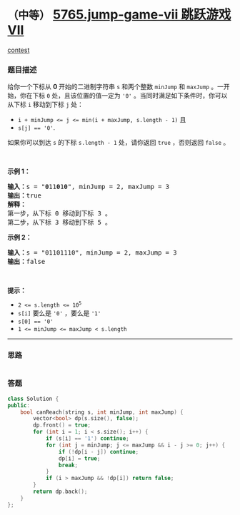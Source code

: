 # `（中等）` [5765.jump-game-vii 跳跃游戏 VII](https://leetcode-cn.com/problems/jump-game-vii/)

[contest](https://leetcode-cn.com/contest/weekly-contest-242/problems/jump-game-vii/)

### 题目描述
<div class="notranslate"><p>给你一个下标从 <strong>0 </strong>开始的二进制字符串&nbsp;<code>s</code>&nbsp;和两个整数&nbsp;<code>minJump</code> 和&nbsp;<code>maxJump</code>&nbsp;。一开始，你在下标&nbsp;<code>0</code>&nbsp;处，且该位置的值一定为&nbsp;<code>'0'</code>&nbsp;。当同时满足如下条件时，你可以从下标&nbsp;<code>i</code>&nbsp;移动到下标&nbsp;<code>j</code>&nbsp;处：</p>

<ul>
	<li><code>i + minJump &lt;= j &lt;= min(i + maxJump, s.length - 1)</code>&nbsp;且</li>
	<li><code>s[j] == '0'</code>.</li>
</ul>

<p>如果你可以到达 <code>s</code>&nbsp;的下标<i>&nbsp;</i><code>s.length - 1</code>&nbsp;处，请你返回&nbsp;<code>true</code>&nbsp;，否则返回&nbsp;<code>false</code>&nbsp;。</p>

<p>&nbsp;</p>

<p><strong>示例 1：</strong></p>

<pre><b>输入：</b>s = "<strong>0</strong>11<strong>0</strong>1<strong>0</strong>", minJump = 2, maxJump = 3
<b>输出：</b>true
<strong>解释：</strong>
第一步，从下标 0 移动到下标 3 。
第二步，从下标 3 移动到下标 5 。
</pre>

<p><strong>示例 2：</strong></p>

<pre><b>输入：</b>s = "01101110", minJump = 2, maxJump = 3
<b>输出：</b>false
</pre>

<p>&nbsp;</p>

<p><strong>提示：</strong></p>

<ul>
	<li><code>2 &lt;= s.length &lt;= 10<sup>5</sup></code></li>
	<li><code>s[i]</code>&nbsp;要么是&nbsp;<code>'0'</code>&nbsp;，要么是&nbsp;<code>'1'</code></li>
	<li><code>s[0] == '0'</code></li>
	<li><code>1 &lt;= minJump &lt;= maxJump &lt; s.length</code></li>
</ul>
</div>

---
### 思路
```
```



### 答题
``` C++
class Solution {
public:
    bool canReach(string s, int minJump, int maxJump) {
        vector<bool> dp(s.size(), false);
        dp.front() = true;
        for (int i = 1; i < s.size(); i++) {
            if (s[i] == '1') continue;
            for (int j = minJump; j <= maxJump && i - j >= 0; j++) {
                if (!dp[i - j]) continue;
                dp[i] = true;
                break;
            }
            if (i > maxJump && !dp[i]) return false;
        }
        return dp.back();
    }
};
```




